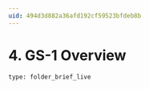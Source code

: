 ```yaml
---
uid: 494d3d882a36afd192cf59523bfdeb8b
---
```


# 4. GS-1 Overview

```ccard
type: folder_brief_live
```
